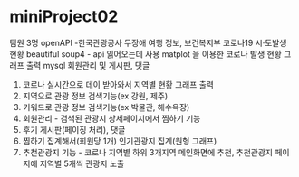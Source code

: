 # miniProject02

팀원 3명
openAPI -한국관광공사 무장애 여행 정보, 보건복지부 코로나19 시·도발생 현황
beautiful soup4 - api 읽어오는데 사용
matplot 을 이용한 코로나 발생 현황 그래프 출력
mysql 회원관리 및 게시판, 댓글

1. 코로나 실시간으로 데이 받아와서 지역별 현황 그래프 출력
2. 지역으로 관광 정보 검색기능(ex 강원, 제주)
3. 키워드로 관광 정보 검색기능(ex 박물관, 해수욕장)
4. 회원관리 - 검색된 관광지 상세페이지에서 찜하기 기능
5. 후기 게시판(페이징 처리), 댓글
6. 찜하기 집계해서(회원당 1개) 인기관광지 집계(원형 그래프)
7. 추천관광지 기능 - 코로나 지역별 하위 3개지역 메인화면에 추천, 추천관광지 페이지에 지역별 5개씩 관광지 노출
